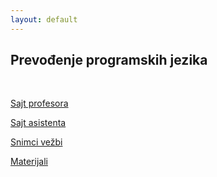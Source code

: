 ```yaml
---
layout: default
---
```


## Prevođenje programskih jezika

<br>

[Sajt profesora](http://www.prevodioci.matf.bg.ac.rs/PrevodjenjeProgramskihJezika.html#0_tab)

[Sajt asistenta](http://www.matf.bg.ac.rs/p/petar-tesic/kurs/1014/prevodenje-programskih-jezika/)

[Snimci vežbi](http://poincare.matf.bg.ac.rs/~mirko.spasic/)

[Materijali](../materials/archive/PPJ/)
